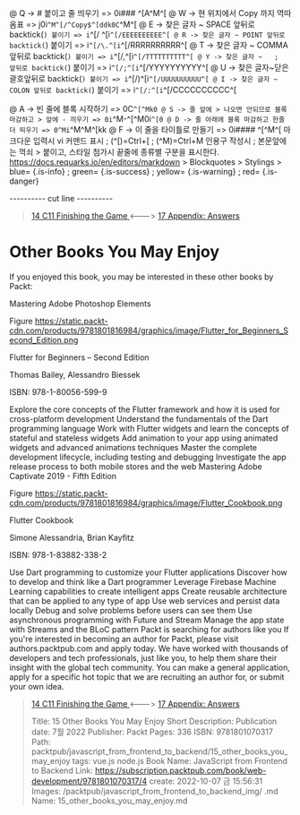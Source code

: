 
@ Q -> # 붙이고 줄 띄우기 => 0i### ^[A^M^[
@ W -> 현 위치에서 Copy 까지 역따옴표 => j0i```^M^[/^Copy$^[ddk0C```^M^[
@ E -> 찾은 글자 ~ SPACE 앞뒤로 backtick(`) 붙이기 => i`^[/ ^[i`^[/EEEEEEEEEE^[
@ R -> 찾은 글자 ~ POINT 앞뒤로 backtick(`) 붙이기 => i`^[/\.^[i`^[/RRRRRRRRRR^[
@ T -> 찾은 글자 ~ COMMA 앞뒤로 backtick(`) 붙이기 => i`^[/,^[i`^[/TTTTTTTTTT^[
@ Y -> 찾은 글자 ~   ;   앞뒤로 backtick(`) 붙이기 => i`^[/;^[i`^[/YYYYYYYYYY^[
@ U -> 찾은 글자~닫은괄호앞뒤로 backtick(`) 붙이기 => i`^[/)^[i`^[/UUUUUUUUUU^[
@ I -> 찾은 글자 ~ COLON 앞뒤로 backtick(`) 붙이기 => i`^[/:^[i`^[/CCCCCCCCCC^[

@ A -> 빈 줄에 블록 시작하기 => 0C```^[^Mk0
@ S -> 줄 앞에 > 나오면 안되므로 블록 마감하고 > 앞에 - 끼우기 => 0i```^M-^[^M0i```^[0
@ D -> 줄 아래에 블록 마감하고 한줄 더 띄우기 => 0^Mi```^M^M^[kk
@ F -> 이 줄을 타이틀로 만들기 => 0i#### ^[^M^[
    마크다운 입력시 vi 커맨드 표시 ; (^[)=Ctrl+[ ; (^M)=Ctrl+M
    인용구 작성시 ; 본문앞에는 꺽쇠 > 붙이고, 스타일 첨가시 끝줄에 종류별 구분을 표시한다.
    https://docs.requarks.io/en/editors/markdown > Blockquotes > Stylings >
    blue= {.is-info} ; green= {.is-success} ; yellow= {.is-warning} ; red= {.is-danger}

---------- cut line ----------

> [ 14 C11 Finishing the Game ](/packtpub/javascript_from_frontend_to_backend/14_c11_finishing_the_game) <---> [ 17 Appendix: Answers ](/packtpub/javascript_from_frontend_to_backend/17_appendix_answers)

# Other Books You May Enjoy

If you enjoyed this book, you may be interested in these other books by Packt:

Mastering Adobe Photoshop Elements

Figure https://static.packt-cdn.com/products/9781801816984/graphics/image/Flutter_for_Beginners_Second_Edition.png

Flutter for Beginners – Second Edition

Thomas Bailey, Alessandro Biessek

ISBN: 978-1-80056-599-9

Explore the core concepts of the Flutter framework and how it is used for cross-platform development
Understand the fundamentals of the Dart programming language
Work with Flutter widgets and learn the concepts of stateful and stateless widgets
Add animation to your app using animated widgets and advanced animations techniques
Master the complete development lifecycle, including testing and debugging
Investigate the app release process to both mobile stores and the web
Mastering Adobe Captivate 2019 - Fifth Edition

Figure https://static.packt-cdn.com/products/9781801816984/graphics/image/Flutter_Cookbook.png

Flutter Cookbook

Simone Alessandria, Brian Kayfitz

ISBN: 978-1-83882-338-2

Use Dart programming to customize your Flutter applications
Discover how to develop and think like a Dart programmer
Leverage Firebase Machine Learning capabilities to create intelligent apps
Create reusable architecture that can be applied to any type of app
Use web services and persist data locally
Debug and solve problems before users can see them
Use asynchronous programming with Future and Stream
Manage the app state with Streams and the BLoC pattern
Packt is searching for authors like you
If you're interested in becoming an author for Packt, please visit authors.packtpub.com and apply today. We have worked with thousands of developers and tech professionals, just like you, to help them share their insight with the global tech community. You can make a general application, apply for a specific hot topic that we are recruiting an author for, or submit your own idea.



> [ 14 C11 Finishing the Game ](/packtpub/javascript_from_frontend_to_backend/14_c11_finishing_the_game) <---> [ 17 Appendix: Answers ](/packtpub/javascript_from_frontend_to_backend/17_appendix_answers)
>
> Title: 15 Other Books You May Enjoy
> Short Description: Publication date: 7월 2022 Publisher: Packt Pages: 336 ISBN: 9781801070317
> Path: packtpub/javascript_from_frontend_to_backend/15_other_books_you_may_enjoy
> tags: vue.js node.js
> Book Name: JavaScript from Frontend to Backend
> Link: https://subscription.packtpub.com/book/web-development/9781801070317/4
> create: 2022-10-07 금 15:56:31
> Images: /packtpub/javascript_from_frontend_to_backend_img/
> .md Name: 15_other_books_you_may_enjoy.md

